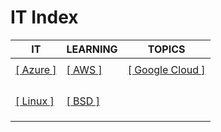 # IT Index

|IT|LEARNING|TOPICS|
|---|---|---|
||||
|[[ Azure ]](azure-index)|[[ AWS ]](aws-index)|[[ Google Cloud ]](google-index)|
||||
||||
||||
||||
|[[ Linux ]](linux-index)|[[ BSD ]](bsd-index)||
||||
||||
||||
